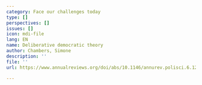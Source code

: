 ```yaml
---
category: Face our challenges today
type: []
perspectives: []
issues: []
icon: mdi-file
lang: EN
name: Deliberative democratic theory
author: Chambers, Simone
description: ''
file: ''
url: https://www.annualreviews.org/doi/abs/10.1146/annurev.polisci.6.121901.085538

---
```


